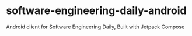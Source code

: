 # software-engineering-daily-android
Android client for Software Engineering Daily, Built with Jetpack Compose
